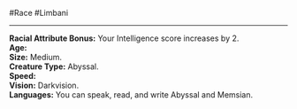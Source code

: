 #Race #Limbani
- - -
**Racial Attribute Bonus:** Your Intelligence score increases by 2.  
**Age:**  
**Size:** Medium.  
**Creature Type:** Abyssal.  
**Speed:**  
**Vision:** Darkvision.  
**Languages:** You can speak, read, and write Abyssal and Memsian.
